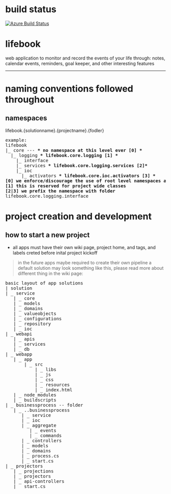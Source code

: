 # build status
[![Azure Build Status](https://dev.azure.com/mkmuhammadkhan/mk_muhammadkhan/_apis/build/status/mkcoder.lifebook?branchName=develop)](https://dev.azure.com/mkmuhammadkhan/mk_muhammadkhan/_build/latest?definitionId=1?branchName=develop)


# lifebook
web application to monitor and record the events of your life through: notes, calendar events, reminders, goal keeper, and other interesting features

---

# naming conventions followed throughout
## namespaces
lifebook.{solutionname}.{projectname}.{fodler}
<pre>
example:
lifebook
|_ core --- <b>* no namespace at this level ever [0] *</b>
  |_ logging <b>* lifebook.core.logging [1] *</b>
    |_ interface
    |_ services <b>* lifebook.core.logging.services [2]*</b>
    |_ ioc
      |_ activators <b>* lifebook.core.ioc.activators [3] *</b> 
<b>[0] we enforce/discourage the use of root level namespaces and restricted to very limited use</b>
<b>[1] this is reserved for project wide classes </b>
<b>[2|3] we prefix the namespace with folder </b>
lifebook.core.logging.interface
</pre>     

# project creation and development
## how to start a new project
* all apps must have their own wiki page, project home, and tags, and labels creted before inital project kickoff
> in the future apps maybe required to create their own pipeline 
a default solution may look something like this, please read more about different thing in the wiki page:
<pre>
basic layout of app solutions
| solution
| _ service
   | _ core
   | _ models
   | _ domains
   | _ valueobjects
   | _ configurations
   | _ repository
   | _ ioc
| _ webapi
   | _ apis
   | _ services
   | _ db
| _ webapp
   | _ app    
       | _ src
           | _ libs
           | _ js
           | _ css
           | _ resources
           | _ index.html
   | _ node_modules 
   | _ buildscripts
| _ businessprocess -- folder
   | _ <solutionname>.<purpose>.businessprocess 
      | _ service
      | _ ioc
      | _ aggregate
         | _ events
         | _ commands
      | _ controllers
      | _ models
      | _ domains
      | _ process.cs
      | _ start.cs    
| _ projectors
   | _ projections
   | _ projectors
   | _ api-controllers
   | _ start.cs
</pre>

